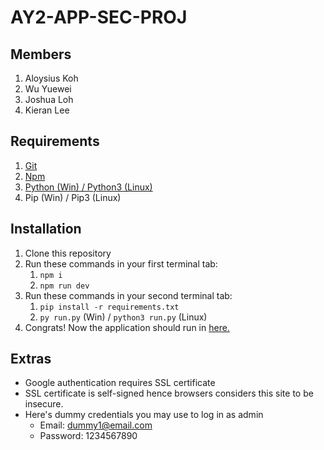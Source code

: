 # AY2-APP-SEC-PROJ
## Members
1. Aloysius Koh
2. Wu Yuewei
3. Joshua Loh
4. Kieran Lee

## Requirements
1. [Git](https://git-scm.com/)
2. [Npm](https://www.npmjs.com/)
3. [Python (Win) / Python3 (Linux)](https://www.python.org/)
4. Pip (Win) / Pip3 (Linux)
## Installation
1. Clone this repository
2. Run these commands in your first terminal tab: 
    1. `npm i`
    2. `npm run dev`
3. Run these commands in your second terminal tab:
    1. `pip install -r requirements.txt`
    2. `py run.py` (Win) / `python3 run.py` (Linux)
4. Congrats! Now the application should run in [here.](https://127.0.0.1:5000/)

## Extras
* Google authentication requires SSL certificate
* SSL certificate is self-signed hence browsers considers this site to be insecure.
* Here's dummy credentials you may use to log in as admin
    * Email: dummy1@email.com
    * Password: 1234567890
